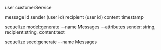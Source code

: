 user           customerService

message
    id
    sender (user id)
    recipient (user id)
    content
    timestamp


sequelize model:generate --name Messages --attributes sender:string, recipient:string, content:text

sequelize seed:generate --name Messages